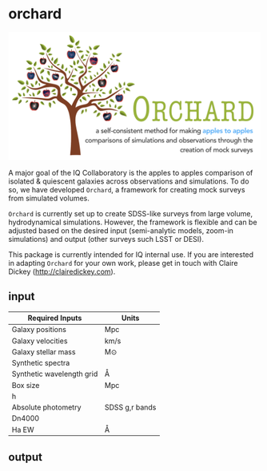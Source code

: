 # orchard

![Orchard logo](https://github.com/IQcollaboratory/orchard/blob/master/assets/orchard_logo.png)

A major goal of the IQ Collaboratory is the apples to apples comparison of isolated & quiescent galaxies across observations and simulations. To do so, we have developed `Orchard`, a framework for creating mock surveys from simulated volumes.

`Orchard` is currently set up to create SDSS-like surveys from large volume, hydrodynamical simulations. However, the framework is flexible and can be adjusted based on the desired input (semi-analytic models, zoom-in simulations) and output (other surveys such LSST or DESI).

This package is currently intended for IQ internal use. If you are interested in adapting `Orchard` for your own work, please get in touch with Claire Dickey (http://clairedickey.com).

## input

| Required Inputs           | Units |
|---------------------------|-------|
| Galaxy positions          | Mpc   |
| Galaxy velocities         | km/s  |
| Galaxy stellar mass       | M⊙    |
| Synthetic spectra         |       |
| Synthetic wavelength grid | Å     |
| Box size                  | Mpc   |
| h                         |       |
| Absolute photometry       | SDSS g,r bands|
| Dn4000                    |          |
| Ha EW                     | Å        |

## output

